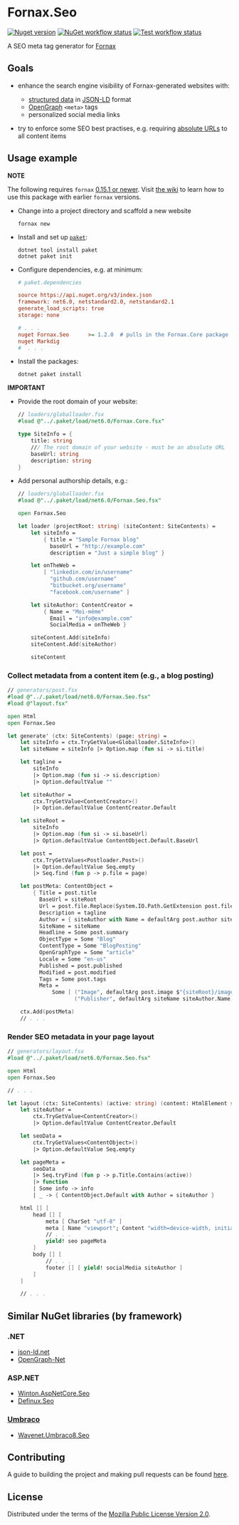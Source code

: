 # Fornax.Seo

[![Nuget version][]][Package host]
[![NuGet workflow status][]][NuGet Workflow]
[![Test workflow status][]][Test Workflow]

A SEO meta tag generator for [Fornax](https://ionide.io/Tools/fornax.html)

## Goals

- enhance the search engine visibility of Fornax-generated websites with:

  + [structured data][] in [JSON-LD](https://json-ld.org) format
  + [OpenGraph](https://ogp.me) `<meta>` tags
  + personalized social media links

- try to enforce some SEO best practises, e.g. requiring [absolute URLs][] to all content items


## Usage example

**NOTE**

The following requires `fornax` [0.15.1 or newer][from nuget.org].
Visit [the wiki] to learn how to use this package with earlier `fornax` versions.

- Change into a project directory and scaffold a new website


      fornax new

- Install and set up [`paket`](https://fsprojects.github.io/Paket/index.html):


      dotnet tool install paket
      dotnet paket init

- Configure dependencies, e.g. at minimum:

    ```ini
    # paket.dependencies

    source https://api.nuget.org/v3/index.json
    framework: net6.0, netstandard2.0, netstandard2.1
    generate_load_scripts: true
    storage: none

    # . . .
    nuget Fornax.Seo      >= 1.2.0  # pulls in the Fornax.Core package
    nuget Markdig
    #  . . .
    ```

- Install the packages:


      dotnet paket install


**IMPORTANT**

- Provide the root domain of your website:

    ```fsharp
    // loaders/globalloader.fsx
    #load @"../.paket/load/net6.0/Fornax.Core.fsx"

    type SiteInfo = {
        title: string
        /// The root domain of your website - must be an absolute URL
        baseUrl: string
        description: string
    }
    ```

- Add personal authorship details, e.g.:

    ```fsharp
    // loaders/globalloader.fsx
    #load @"../.paket/load/net6.0/Fornax.Seo.fsx"

    open Fornax.Seo

    let loader (projectRoot: string) (siteContent: SiteContents) =
        let siteInfo =
            { title = "Sample Fornax blog"
              baseUrl = "http://example.com"
              description = "Just a simple blog" }

        let onTheWeb =
            [ "linkedin.com/in/username"
              "github.com/username"
              "bitbucket.org/username"
              "facebook.com/username" ]

        let siteAuthor: ContentCreator =
            { Name = "Moi-même"
              Email = "info@example.com"
              SocialMedia = onTheWeb }

        siteContent.Add(siteInfo)
        siteContent.Add(siteAuthor)

        siteContent
    ```

### Collect metadata from a content item (e.g., a blog posting)

~~~fsharp
// generators/post.fsx
#load @"../.paket/load/net6.0/Fornax.Seo.fsx"
#load @"layout.fsx"

open Html
open Fornax.Seo

let generate' (ctx: SiteContents) (page: string) =
    let siteInfo = ctx.TryGetValue<Globalloader.SiteInfo>()
    let siteName = siteInfo |> Option.map (fun si -> si.title)

    let tagline =
        siteInfo
        |> Option.map (fun si -> si.description)
        |> Option.defaultValue ""

    let siteAuthor =
        ctx.TryGetValue<ContentCreator>()
        |> Option.defaultValue ContentCreator.Default

    let siteRoot =
        siteInfo
        |> Option.map (fun si -> si.baseUrl)
        |> Option.defaultValue ContentObject.Default.BaseUrl

    let post =
        ctx.TryGetValues<Postloader.Post>()
        |> Option.defaultValue Seq.empty
        |> Seq.find (fun p -> p.file = page)

    let postMeta: ContentObject =
        { Title = post.title
          BaseUrl = siteRoot
          Url = post.file.Replace(System.IO.Path.GetExtension post.file, ".html")
          Description = tagline
          Author = { siteAuthor with Name = defaultArg post.author siteAuthor.Name }
          SiteName = siteName
          Headline = Some post.summary
          ObjectType = Some "Blog"
          ContentType = Some "BlogPosting"
          OpenGraphType = Some "article"
          Locale = Some "en-us"
          Published = post.published
          Modified = post.modified
          Tags = Some post.tags
          Meta =
              Some [ ("Image", defaultArg post.image $"{siteRoot}/images/avatar.jpg")
                     ("Publisher", defaultArg siteName siteAuthor.Name) ] }

    ctx.Add(postMeta)
    // . . .
~~~

### Render SEO metadata in your page layout

~~~fsharp
// generators/layout.fsx
#load @"../.paket/load/net6.0/Fornax.Seo.fsx"

open Html
open Fornax.Seo

// . . .

let layout (ctx: SiteContents) (active: string) (content: HtmlElement seq) =
    let siteAuthor =
        ctx.TryGetValue<ContentCreator>()
        |> Option.defaultValue ContentCreator.Default

    let seoData =
        ctx.TryGetValues<ContentObject>()
        |> Option.defaultValue Seq.empty

    let pageMeta =
        seoData
        |> Seq.tryFind (fun p -> p.Title.Contains(active))
        |> function
        | Some info -> info
        | _ -> { ContentObject.Default with Author = siteAuthor }

    html [] [
        head [] [
            meta [ CharSet "utf-8" ]
            meta [ Name "viewport"; Content "width=device-width, initial-scale=1" ]
            // . . .
            yield! seo pageMeta
        ]
        body [] [
            // . . .
            footer [] [ yield! socialMedia siteAuthor ]
        ]
    ]

    // . . .
~~~


## Similar NuGet libraries (by framework)

### .NET

- [json-ld.net](https://github.com/linked-data-dotnet/json-ld.net)
- [OpenGraph-Net](https://ghorsey.github.io/OpenGraph-Net)

### ASP.NET

- [Winton.AspNetCore.Seo](https://github.com/wintoncode/Winton.AspNetCore.Seo)
- [Definux.Seo](https://github.com/Definux/Seo)

### [Umbraco](https://umbraco.com)

- [Wavenet.Umbraco8.Seo](https://www.nuget.org/packages/Wavenet.Umbraco8.Seo)


## Contributing

A guide to building the project and making pull requests can be found [here](https://github.com/rdipardo/Fornax.Seo/blob/main/CONTRIBUTING.md).


## License

Distributed under the terms of the [Mozilla Public License Version 2.0][].


[structured data]: https://developers.google.com/search/docs/guides/intro-structured-data
[absolute URLs]: https://stackoverflow.com/a/64830732
[the documentation]: https://heredocs.io
[from source]: https://github.com/ionide/Fornax#build-process
[from nuget.org]: https://www.nuget.org/packages/Fornax
[the wiki]: https://github.com/rdipardo/Fornax.Seo/wiki/FAQ#faq

[Nuget version]: https://img.shields.io/nuget/vpre/Fornax.Seo?color=blueviolet&logo=nuget
[Package host]: https://www.nuget.org/packages/Fornax.Seo
[NuGet Workflow]: https://github.com/rdipardo/Fornax.Seo/actions/workflows/nuget.yml
[NuGet workflow status]: https://github.com/rdipardo/Fornax.Seo/actions/workflows/nuget.yml/badge.svg
[Test Workflow]: https://github.com/rdipardo/Fornax.Seo/actions/workflows/ci.yml
[Test workflow status]: https://github.com/rdipardo/Fornax.Seo/actions/workflows/ci.yml/badge.svg

[Fornax CLI tool]: https://github.com/ionide/Fornax
[Mozilla Public License Version 2.0]: https://github.com/rdipardo/Fornax.Seo/blob/main/LICENSE
